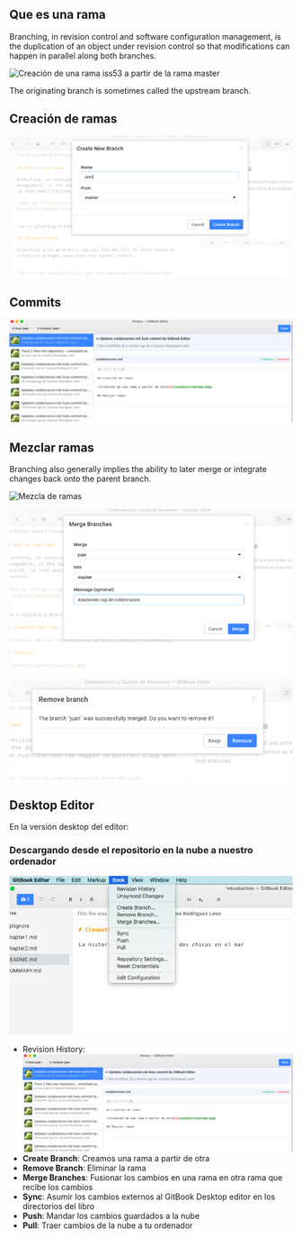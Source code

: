 ## Que es una rama

Branching, in revision control and software configuration management, is the duplication of an object under revision control  so that modifications can happen in parallel along both branches.

![Creación de una rama `iss53` a partir de la rama `master`](https://git-scm.com/book/en/v2/book/03-git-branching/images/basic-branching-6.png)


The originating branch is sometimes called the upstream branch.

## Creación de ramas

![Creación de una rama a partir de otra](assets/crearama.png)

## Commits

![Commits](assets/commits.png)

## Mezclar ramas

Branching also generally implies the ability to later merge or integrate changes back onto the parent branch. 


![Mezcla de ramas](https://git-scm.com/book/en/v2/book/03-git-branching/images/basic-merging-2.png)

![Mezclando la rama juan en la rama master](assets/merge.png)

![¿Suprimir la rama juan después de la mezcla?](assets/removebranchaftermerge.png)

## Desktop Editor

En la versión desktop del editor:

### Descargando desde el repositorio en la nube a nuestro ordenador

![Menu de Control de Versiones del libro](/assets/pullpush.png)

* Revision History: 
![Historia de Revisiones](/assets/commits.png)
* **Create Branch**: Creamos una rama a partir de otra
* **Remove Branch**: Eliminar la rama
* **Merge Branches**: Fusionar los cambios en una rama 
en otra rama que recibe los cambios
* **Sync**: Asumir los cambios externos al GitBook Desktop editor en los directorios del libro 
* **Push**: Mandar los cambios guardados a la nube
* **Pull**: Traer cambios de la nube a tu ordenador
